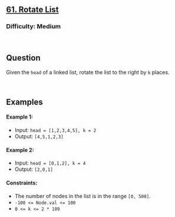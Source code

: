 ## [61. Rotate List](https://leetcode.com/problems/rotate-list/description/)

### Difficulty: Medium

<br />

## Question

Given the ```head``` of a linked list, rotate the list to the right by ```k``` places.

  <br />

## Examples

#### Example 1:
- Input: ```head = [1,2,3,4,5], k = 2```
- Output: ```[4,5,1,2,3]```

#### Example 2:
- Input: ```head = [0,1,2], k = 4```
- Output: ```[2,0,1]```
 
#### Constraints:
- The number of nodes in the list is in the range ```[0, 500]```.
- ```-100 <= Node.val <= 100```
- ```0 <= k <= 2 * 109```